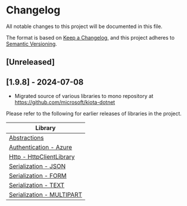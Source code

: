 # Changelog

All notable changes to this project will be documented in this file.

The format is based on [Keep a Changelog](https://keepachangelog.com/en/1.0.0/),
and this project adheres to [Semantic Versioning](https://semver.org/spec/v2.0.0.html).

## [Unreleased]

## [1.9.8] - 2024-07-08

- Migrated source of various libraries to mono repository at <https://github.com/microsoft/kiota-dotnet>

Please refer to the following for earlier releases of libraries in the project.

| Library |
| ------ |
| [Abstractions](./src/abstractions/Changelog-old.md) |
| [Authentication - Azure](./src/authentication/azure/Changelog-old.md) |
| [Http - HttpClientLibrary](./src/http/httpClient/Changelog-old.md) |
| [Serialization - JSON](./src/serialization/json/Changelog-old.md) |
| [Serialization - FORM](./src/serialization/form/Changelog-old.md) |
| [Serialization - TEXT](./src/serialization/text/Changelog-old.md) |
| [Serialization - MULTIPART](./src/serialization/multipart/Changelog-old.md) |
